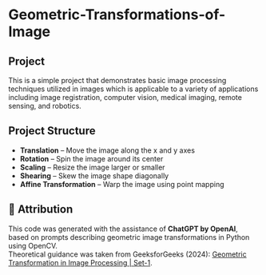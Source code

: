 # Geometric-Transformations-of-Image

## Project
This is a simple project that demonstrates basic image processing techniques utilized in images which is applicable to a variety of applications including image registration, computer vision, medical imaging, remote sensing, and robotics. 

## Project Structure

- **Translation** – Move the image along the x and y axes  
- **Rotation** – Spin the image around its center  
- **Scaling** – Resize the image larger or smaller  
- **Shearing** – Skew the image shape diagonally  
- **Affine Transformation** – Warp the image using point mapping  


## 📝 Attribution

This code was generated with the assistance of **ChatGPT by OpenAI**, based on prompts describing geometric image transformations in Python using OpenCV.  
Theoretical guidance was taken from GeeksforGeeks (2024): [Geometric Transformation in Image Processing | Set-1](https://www.geeksforgeeks.org/geometric-transformation-in-image-processing-1/).
